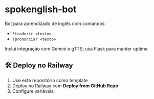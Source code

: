 # spokenglish‑bot

Bot para aprendizado de inglês com comandos:
- `!traduzir <texto>`
- `!pronunciar <texto>`

Inclui integração com Gemini e gTTS; usa Flask para manter uptime.

## 🛠 Deploy no Railway
1. Use este repositório como template
2. Deploy no Railway com **Deploy from GitHub Repo**
3. Configure variáveis:
